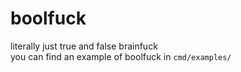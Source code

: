 # boolfuck
literally just true and false brainfuck
<br>
you can find an example of boolfuck in `cmd/examples/`
